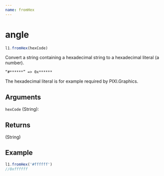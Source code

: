 ```yaml
---
name: fromHex
---
```


# angle

```js
l1.fromHex(hexCode)
```

Convert a string containing a hexadecimal string to a hexadecimal literal (a number).

`“#******” => 0x******`

The hexadecimal literal is for example required by PIXI.Graphics.

## Arguments

`hexCode` (String):

## Returns

(String)

## Example

```js
l1.fromHex('#ffffff')
//0xffffff
```
